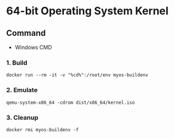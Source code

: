 # 64-bit Operating System Kernel

## Command

* Windows CMD

### 1. Build

    docker run --rm -it -v "%cd%":/root/env myos-buildenv

### 2. Emulate
    qemu-system-x86_64 -cdrom dist/x86_64/kernel.iso

### 3. Cleanup
    docker rmi myos-buildenv -f
